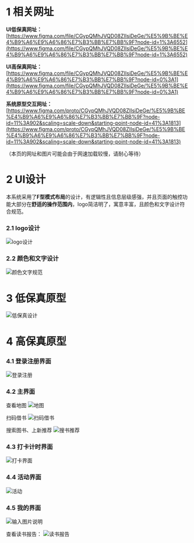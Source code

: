 # 1 相关网址

 **UI低保真网址：** [https://www.figma.com/file/CGypQMhJVQD08ZIIsiDeGe/%E5%9B%BE%E4%B9%A6%E9%A6%86%E7%B3%BB%E7%BB%9F?node-id=1%3A6552](https://www.figma.com/file/CGypQMhJVQD08ZIIsiDeGe/%E5%9B%BE%E4%B9%A6%E9%A6%86%E7%B3%BB%E7%BB%9F?node-id=1%3A6552)

 **UI高保真网址：** [https://www.figma.com/file/CGypQMhJVQD08ZIIsiDeGe/%E5%9B%BE%E4%B9%A6%E9%A6%86%E7%B3%BB%E7%BB%9F?node-id=0%3A1](https://www.figma.com/file/CGypQMhJVQD08ZIIsiDeGe/%E5%9B%BE%E4%B9%A6%E9%A6%86%E7%B3%BB%E7%BB%9F?node-id=0%3A1)

 **系统原型交互网址：** [https://www.figma.com/proto/CGypQMhJVQD08ZIIsiDeGe/%E5%9B%BE%E4%B9%A6%E9%A6%86%E7%B3%BB%E7%BB%9F?node-id=11%3A902&scaling=scale-down&starting-point-node-id=41%3A1813](https://www.figma.com/proto/CGypQMhJVQD08ZIIsiDeGe/%E5%9B%BE%E4%B9%A6%E9%A6%86%E7%B3%BB%E7%BB%9F?node-id=11%3A902&scaling=scale-down&starting-point-node-id=41%3A1813)

（本页的网址和图片可能会由于网速加载较慢，请耐心等待）

# 2 UI设计

本系统采用了**F型模式布局**的设计，有逻辑性且信息层级感强，并且页面的触控功能大部分在**舒适的操作范围内**，logo简洁明了，寓意丰富，且颜色和文字设计符合规范。

### 2.1 logo设计
![logo设计](https://foruda.gitee.com/images/1667897219367161524/eda5b46f_10806612.png "logo设计.png")
### 2.2 颜色和文字设计
![颜色文字规范](https://foruda.gitee.com/images/1667897245000740072/467ccdb6_10806612.png "颜色文字规范.png")


# 3 低保真原型
![低保真设计](https://foruda.gitee.com/images/1667897267380142148/0036346c_10806612.png "低保真1.png")


# 4 高保真原型

### 4.1 登录注册界面
![登录注册](https://foruda.gitee.com/images/1667897295392110617/a52ac79a_10806612.png "登录注册.png")

### 4.2 主界面
查看地图
![地图](https://foruda.gitee.com/images/1667897323889970096/0984a523_10806612.png "地图.png")

扫码借书
![扫码借书](https://foruda.gitee.com/images/1667897396896495346/735270f6_10806612.png "扫码借书.png")

搜索图书、上新推荐
![搜书推荐](https://foruda.gitee.com/images/1667897415926877033/84fb151e_10806612.png "搜书推荐.png")


### 4.3 打卡计时界面
![打卡界面](https://foruda.gitee.com/images/1667897338886690549/25a6043f_10806612.png "打卡界面.png")

### 4.4 活动界面
![活动](https://foruda.gitee.com/images/1667897378165106309/56f1ddc9_10806612.png "活动.png")

### 4.5 我的界面
![输入图片说明](https://foruda.gitee.com/images/1667897430374927529/ad1e2266_10806612.png "我的界面.png")

查看读书报告：
![读书报告](https://foruda.gitee.com/images/1667897362152091702/eea4a365_10806612.png "读书报告.png")